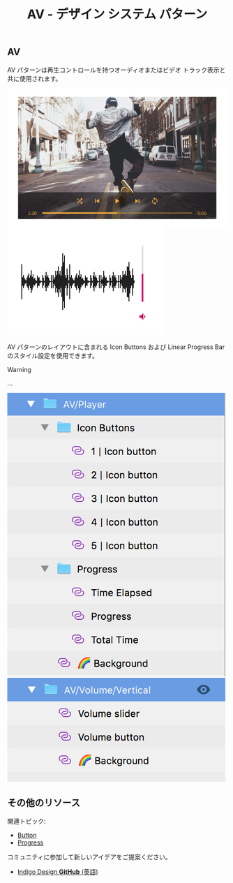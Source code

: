 ﻿---
title: AV - デザイン システム パターン
_description: AV パターン シンボルはオーディオおよびビデオ再生を制御するインターフェイスを提供します。
_keywords: デザイン システム, Sketch, Ignite UI for Angular, パターン, UI ライブラリ, ウィジェット
_language: ja
---

## AV

AV パターンは再生コントロールを持つオーディオまたはビデオ トラック表示と共に使用されます。

<img src="../images/av_player_demo.png" srcset="../images/av_player_demo@2x.png 2x" />
<img src="../images/av_volume_demo.png" srcset="../images/av_volume_demo@2x.png 2x" />

AV パターンのレイアウトに含まれる Icon Buttons および Linear Progress Bar のスタイル設定を使用できます。

> [!WARNING]
> ...

<img src="../images/av_player_detach.png" />
<img src="../images/av_volume_detach.png" />

## その他のリソース

関連トピック:

- [Button](button.md)
- [Progress](progress.md)
  <div class="divider--half"></div>

コミュニティに参加して新しいアイデアをご提案ください。

- [Indigo Design **GitHub** (英語)](https://github.com/IgniteUI/design-system-docfx)
